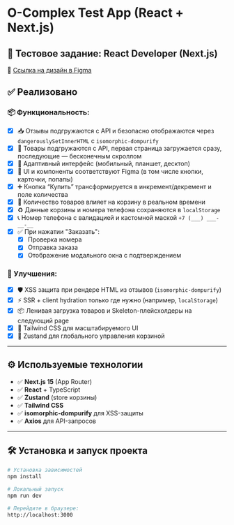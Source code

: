 # O-Complex Test App (React + Next.js)

## 📝 Тестовое задание: React Developer (Next.js)

📐 [Ссылка на дизайн в Figma](https://www.figma.com/file/XIYVl8ICFkdl3HJZcc8o8B/%D1%82%D0%B5%D1%81%D1%82%D0%BE%D0%B2%D0%BE%D0%B5?type=design&node-id=0%3A1)

## ✅ Реализовано

### 📦 Функциональность:

- [x] 📥 Отзывы подгружаются с API и безопасно отображаются через `dangerouslySetInnerHTML` с `isomorphic-dompurify`
- [x] 🛒 Товары подгружаются с API, первая страница загружается сразу, последующие — бесконечным скроллом
- [x] 🧱 Адаптивный интерфейс (мобильный, планшет, десктоп)
- [x] 🎨 UI и компоненты соответствуют Figma (в том числе кнопки, карточки, попапы)
- [x] ➕ Кнопка “Купить” трансформируется в инкремент/декремент и поле количества
- [x] 🔄 Количество товаров влияет на корзину в реальном времени
- [x] ♻️ Данные корзины и номера телефона сохраняются в `localStorage`
- [x] 📞 Номер телефона с валидацией и кастомной маской `+7 (___) ___-__-__`
- [x] ✅ При нажатии "Заказать":
  - [x] Проверка номера
  - [x] Отправка заказа
  - [x] Отображение модального окна с подтверждением

### 🚀 Улучшения:

- [x] 🛡️ XSS защита при рендере HTML из отзывов (`isomorphic-dompurify`)
- [x] ⚡ SSR + client hydration только где нужно (например, `localStorage`)
- [x] 📦 Ленивая загрузка товаров и Skeleton-плейсхолдеры на следующий page
- [x] 💅 Tailwind CSS для масштабируемого UI
- [x] 💾 Zustand для глобального управления корзиной

---

## ⚙️ Используемые технологии

- ✅ **Next.js 15** (App Router)
- ✅ **React** + TypeScript
- ✅ **Zustand** (store корзины)
- ✅ **Tailwind CSS**
- ✅ **isomorphic-dompurify** для XSS-защиты
- ✅ **Axios** для API-запросов

---

## 🛠 Установка и запуск проекта

```bash
# Установка зависимостей
npm install

# Локальный запуск
npm run dev

# Перейдите в браузере:
http://localhost:3000
```
